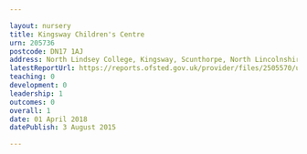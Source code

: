 ```yaml
---

layout: nursery
title: Kingsway Children's Centre
urn: 205736
postcode: DN17 1AJ
address: North Lindsey College, Kingsway, Scunthorpe, North Lincolnshire, DN17 1AJ
latestReportUrl: https://reports.ofsted.gov.uk/provider/files/2505570/urn/205736.pdf
teaching: 0
development: 0
leadership: 1
outcomes: 0
overall: 1
date: 01 April 2018 
datePublish: 3 August 2015

---
```

